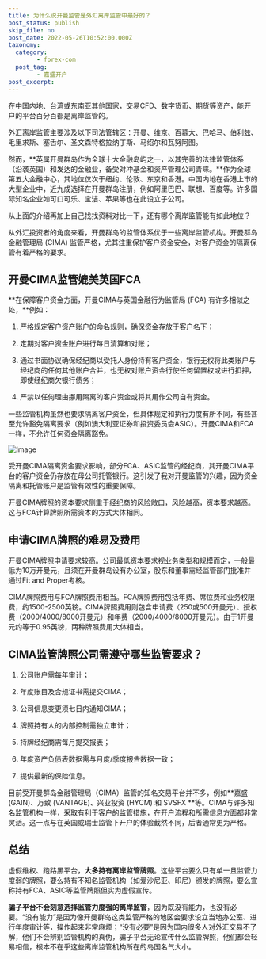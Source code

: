 ```yaml
---
title: 为什么说开曼监管是外汇离岸监管中最好的？
post_status: publish
skip_file: no
post_date: 2022-05-26T10:52:00.000Z
taxonomy:
  category:
        - forex-com
  post_tag:
        - 嘉盛开户
post_excerpt: 
---
```

在中国内地、台湾或东南亚其他国家，交易CFD、数字货币、期货等资产，能开户的平台百分百都是离岸监管的。

外汇离岸监管主要涉及以下司法管辖区：开曼、维京、百慕大、巴哈马、伯利兹、毛里求斯、塞舌尔、圣文森特格拉纳丁斯、马绍尔和瓦努阿图。

然而，**英属开曼群岛作为全球十大金融岛屿之一，以其完善的法律监管体系（沿袭英国）和发达的金融业，备受对冲基金和资产管理公司青睐。**作为全球第五大金融中心，其地位仅次于纽约、伦敦、东京和香港。中国内地在香港上市的大型企业中，近九成选择在开曼群岛注册，例如阿里巴巴、联想、百度等。许多国际知名企业如可口可乐、宝洁、苹果等也在此设立子公司。

从上面的介绍再加上自己找找资料对比一下，还有哪个离岸监管能有如此地位？

从外汇投资者的角度来看，开曼群岛的监管体系优于一些离岸监管机构。开曼群岛金融管理局 (CIMA) 监管严格，尤其注重保护客户资金安全，对客户资金的隔离保管有着严格的要求。

## 开曼CIMA监管媲美英国FCA

**在保障客户资金方面，开曼CIMA与英国金融行为监管局 (FCA) 有许多相似之处，**例如：

1. 严格规定客户资产账户的命名规则，确保资金存放于客户名下；

1. 定期对客户资金账户进行每日清算和对账；

1. 通过书面协议确保经纪商以受托人身份持有客户资金，银行无权将此类账户与经纪商的任何其他账户合并，也无权对账户资金行使任何留置权或进行扣押，即使经纪商欠银行债务；

1. 严禁以任何理由挪用隔离的客户资金或将其用作公司自有资金。

一些监管机构虽然也要求隔离客户资金，但具体规定和执行力度有所不同，有些甚至允许豁免隔离要求（例如澳大利亚证券和投资委员会ASIC）。开曼CIMA和FCA一样，不允许任何资金隔离豁免。

![Image](https://prod-files-secure.s3.us-west-2.amazonaws.com/39ed1227-6d7d-4570-be36-9ccd4a2c4241/bd849744-3fcb-4a37-8312-357962c8f065/image.png?X-Amz-Algorithm=AWS4-HMAC-SHA256&X-Amz-Content-Sha256=UNSIGNED-PAYLOAD&X-Amz-Credential=ASIAZI2LB466S3KKQKEK%2F20251013%2Fus-west-2%2Fs3%2Faws4_request&X-Amz-Date=20251013T101324Z&X-Amz-Expires=3600&X-Amz-Security-Token=IQoJb3JpZ2luX2VjEJn%2F%2F%2F%2F%2F%2F%2F%2F%2F%2FwEaCXVzLXdlc3QtMiJIMEYCIQCoIwzwbZ71bM2YxDs20wOA99wgb%2B%2BuphBoln9%2FxBS7FQIhAOF1LqunruEweGxys1IdeIODmWFJLtqPHDHZl%2FgcfwqUKv8DCEIQABoMNjM3NDIzMTgzODA1Igx2fmhwezU4xRfkUi4q3AOU4hLzyfMsjReW2Y3fZpRN13D9nZTzqT1YB2aHC96rqByoWxTTQj9qCWLGQgG98IYEujScmlKER5VGYuwQneUYytnp6pKaH%2BZZQ%2B0cVO13lV4kUUeGbgCSGqZUn1L0Tmx5fyG5Tw3Y1KxQCk08ItbvaGl44SfBrrSmgrW1PK0pkdtLmUqIA6yf46es9nsBnzt%2Bn9lFsB4b1je3iDEiUUEsN9gIb004G7lz1wti%2BV1GX7RYnrsVjMFgkD4Ey98lLxU00CFg1BJ3FlVq7K5BSlkpHWg1fE%2BYQ%2BtDw5zTIEvQw9axwNY%2ByCyFHQcVYz3Eleyo3varNhkU144reqObLmPZjhBHtKBPEQg7QnULYSCuld4GTmDhGVRvyyUo11W%2F%2BsuAYo5SXoLJmv8XqGFMIlghnZskpuPmbHPWdmH66IjBLB0uULPxNlvVUi2RRwofj%2FTItKsCmcPmQ96MIaQD7mvzz0MEgwBQtlwZj5IK8fejiBs8zzFsNSjBNUyCOH8q7OOar%2FMBx7O%2Fu0PRSG19DHSrSO5EoRlQ1ssf1K2TBSqfSVEGpiu6v%2BxprBY1wkg1ezLYV194mcXcthipNAeDzlxTQDurjPJFPCYSOI3J5uJ84JldbkP2liYRhDdOjzDNg7PHBjqkAXmeIiIHY5WkfH3WPktXwg57w%2Bql27f37N0m3yaiLvFMkj9EbrP2tm6rp31MvtA3BTgg3pzW8ZojNWuwHxdx5HKlDt%2FG%2FTsMPRxBiDKrZ%2BvhG9ERS%2FYbJlN%2Bxf4n7DB6%2BffrvGtqMugpts8EyGDL%2BtuqzE6%2BbJBhs78meC3onuC7HaObjJGr7vw%2BfSCrOUR%2BQIbGLjZUng%2BerglQUtiMPRwAdtvN&X-Amz-Signature=6f730915eeda9dc122cb899edbc4709ac36aece2cab3ad0c78595b08588e43dd&X-Amz-SignedHeaders=host&x-amz-checksum-mode=ENABLED&x-id=GetObject)

受开曼CIMA隔离资金要求影响，部分FCA、ASIC监管的经纪商，其开曼CIMA平台的客户资金仍存放在母公司托管银行。这引发了我对开曼监管的兴趣，因为资金隔离和托管账户是监管有效性的重要保障。

开曼CIMA牌照的资本要求侧重于经纪商的风险敞口，风险越高，资本要求越高。这与FCA计算牌照所需资本的方式大体相同。

## **申请CIMA牌照的难易及费用**

开曼CIMA牌照申请要求较高。公司最低资本要求视业务类型和规模而定，一般最低为10万开曼元，且须在开曼群岛设有办公室，股东和董事需经监管部门批准并通过Fit and Proper考核。

CIMA牌照费用与FCA牌照费用相当。FCA牌照费用包括年费、席位费和业务权限费，约1500-2500英镑。CIMA牌照费用则包含申请费（250或500开曼元）、授权费（2000/4000/8000开曼元）和年费（2000/4000/8000开曼元）。由于1开曼元约等于0.95英镑，两种牌照费用大体相当。

## CIMA监管牌照公司需遵守哪些监管要求？

1. 公司账户需每年审计；

1. 年度账目及合规证书需提交CIMA；

1. 公司信息变更须七日内通知CIMA；

1. 牌照持有人的内部控制需独立审计；

1. 持牌经纪商需每月提交报表；

1. 年度资产负债表数据需与月度/季度报告数据一致；

1. 提供最新的保险信息。

目前受开曼群岛金融管理局（CIMA）监管的知名交易平台并不多，例如**嘉盛 (GAIN)、万致 (VANTAGE)、兴业投资 (HYCM) 和 SVSFX **等。CIMA与许多知名监管机构一样，采取有利于客户的监管措施，在开户流程和所需信息方面都非常灵活。这一点与在英国或瑞士监管下开户的体验截然不同，后者通常更为严格。

## 总结

虚假维权、跑路黑平台，**大多持有离岸监管牌照**。这些平台要么只有单一且监管力度弱的牌照，要么持有不知名监管机构（如爱沙尼亚、印尼）颁发的牌照，要么宣称持有FCA、ASIC等监管牌照但实为虚假宣传。

**骗子平台不会刻意选择监管力度强的离岸监管**，因为既没有能力，也没有必要。“没有能力”是因为像开曼群岛这类监管严格的地区会要求设立当地办公室、进行年度审计等，操作起来非常麻烦；“没有必要”是因为国内很多人对外汇交易不了解，他们不会辨别监管机构的真伪，骗子平台无论宣传什么监管牌照，他们都会轻易相信，根本不在乎这些离岸监管机构所在的岛国名气大小。